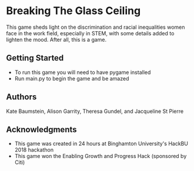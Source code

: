 # Breaking The Glass Ceiling

This game sheds light on the discrimination and racial inequalities women face in
the work field, especially in STEM, with some details added to lighten the mood.
After all, this is a game.

## Getting Started
* To run this game you will need to have pygame installed
* Run main.py to begin the game and be amazed

## Authors
Kate Baumstein, Alison Garrity, Theresa Gundel, and Jacqueline St Pierre

## Acknowledgments
* This game was created in 24 hours at Binghamton University's HackBU 2018 hackathon
* This game won the Enabling Growth and Progress Hack (sponsored by Citi)
